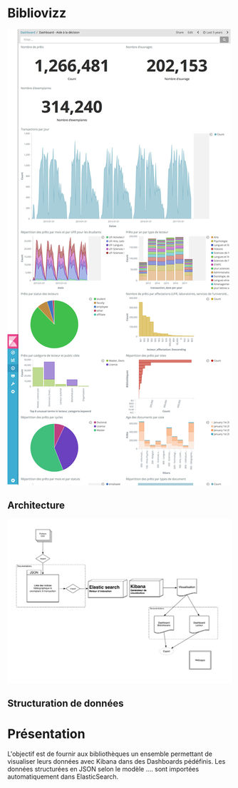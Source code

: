 # Bibliovizz
![Schema](https://raw.githubusercontent.com/taclab/bibliovizz/master/docs/images/dashboard-audit.jpg)

## Architecture

![Schema](https://raw.githubusercontent.com/taclab/bibliovizz/master/docs/images/schema.jpg)


## Structuration de données

# Présentation
L'objectif est de fournir aux bibliothèques un ensemble permettant de visualiser leurs données avec Kibana dans des Dashboards pédéfinis.
Les données structurées en JSON selon le modèle .... sont importées automatiquement dans ElasticSearch.

